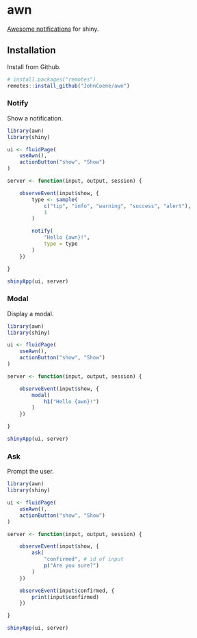 <!-- badges: start -->
<!-- badges: end -->

# awn

[Awesome notifications](https://f3oall.github.io/awesome-notifications/) for shiny.

## Installation

Install from Github.

``` r
# install.packages("remotes")
remotes::install_github("JohnCoene/awn")
```

### Notify

Show a notification.

```r
library(awn)
library(shiny)

ui <- fluidPage(
	useAwn(),
	actionButton("show", "Show")
)

server <- function(input, output, session) {

	observeEvent(input$show, {
		type <- sample(
			c("tip", "info", "warning", "success", "alert"),
			1
		)

		notify(
			"Hello {awn}!",
			type = type
		)
	})

}

shinyApp(ui, server)
```

### Modal

Display a modal.

```r
library(awn)
library(shiny)

ui <- fluidPage(
	useAwn(),
	actionButton("show", "Show")
)

server <- function(input, output, session) {

	observeEvent(input$show, {
		modal(
			h1("Hello {awn}!")
		)
	})

}

shinyApp(ui, server)
```

### Ask

Prompt the user.

```r
library(awn)
library(shiny)

ui <- fluidPage(
	useAwn(),
	actionButton("show", "Show")
)

server <- function(input, output, session) {

	observeEvent(input$show, {
		ask(
			"confirmed", # id of input
			p("Are you sure?")
		)
	})

	observeEvent(input$confirmed, {
		print(input$confirmed)
	})

}

shinyApp(ui, server)
```
